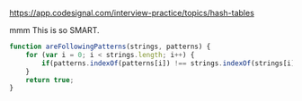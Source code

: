 https://app.codesignal.com/interview-practice/topics/hash-tables

mmm This is so SMART.

```javascript
function areFollowingPatterns(strings, patterns) {
    for (var i = 0; i < strings.length; i++) {
        if(patterns.indexOf(patterns[i]) !== strings.indexOf(strings[i])) return false;
    }
    return true;
}
```
